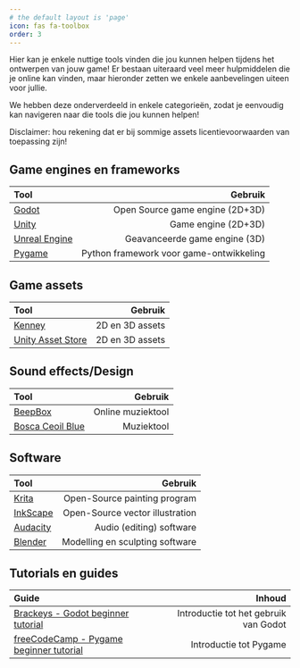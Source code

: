 ```yaml
---
# the default layout is 'page'
icon: fas fa-toolbox
order: 3
---
```


Hier kan je enkele nuttige tools vinden die jou kunnen helpen tijdens het ontwerpen van jouw game! Er bestaan uiteraard veel meer hulpmiddelen die je online kan vinden, maar hieronder zetten we enkele aanbevelingen uiteen voor jullie.


We hebben deze onderverdeeld in enkele categorieën, zodat je eenvoudig kan navigeren naar die tools die jou kunnen helpen!

Disclaimer: hou rekening dat er bij sommige assets licentievoorwaarden van toepassing zijn!

## Game engines en frameworks

| Tool                                                |                                 Gebruik |
| :-------------------------------------------------- | --------------------------------------: |
| [Godot](https://godotengine.org/)                   |         Open Source game engine (2D+3D) |
| [Unity](https://unity.com/)                         |                     Game engine (2D+3D) |
| [Unreal Engine](https://www.unrealengine.com/en-US) |           Geavanceerde game engine (3D) |
| [Pygame](https://www.pygame.org/wiki/about)         | Python framework voor game-ontwikkeling |


## Game assets

| Tool                                               |         Gebruik |
| :------------------------------------------------- | --------------: |
| [Kenney](https://kenney.nl/assets)                 | 2D en 3D assets |
| [Unity Asset Store](https://assetstore.unity.com/) | 2D en 3D assets |



## Sound effects/Design


| Tool                                                          |           Gebruik |
| :------------------------------------------------------------ | ----------------: |
| [BeepBox](https://www.beepbox.co/)                            | Online muziektool |
| [Bosca Ceoil Blue](https://yurisizov.itch.io/boscaceoil-blue) |        Muziektool |




## Software

| Tool                                 |                         Gebruik |
| :----------------------------------- | ------------------------------: |
| [Krita](https://krita.org/nl/)       |    Open-Source painting program |
| [InkScape](https://v2-audacity.com/) | Open-Source vector illustration |
| [Audacity](https://v2-audacity.com/) |        Audio (editing) software |
| [Blender](https://www.blender.org/)  | Modelling en sculpting software |



## Tutorials en guides

| Guide                                                                                  |                                Inhoud |
| :------------------------------------------------------------------------------------- | ------------------------------------: |
| [Brackeys - Godot beginner tutorial](https://www.youtube.com/watch?v=LOhfqjmasi0)      | Introductie tot het gebruik van Godot |
| [freeCodeCamp - Pygame beginner tutorial](https://www.youtube.com/watch?v=FfWpgLFMI7w) |                Introductie tot Pygame |

